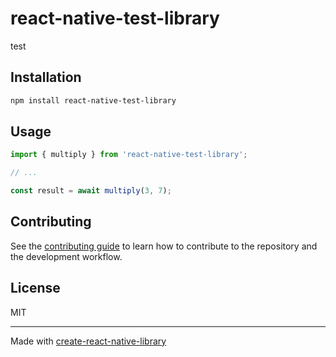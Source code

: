 # react-native-test-library

test

## Installation

```sh
npm install react-native-test-library
```

## Usage

```js
import { multiply } from 'react-native-test-library';

// ...

const result = await multiply(3, 7);
```

## Contributing

See the [contributing guide](CONTRIBUTING.md) to learn how to contribute to the repository and the development workflow.

## License

MIT

---

Made with [create-react-native-library](https://github.com/callstack/react-native-builder-bob)

